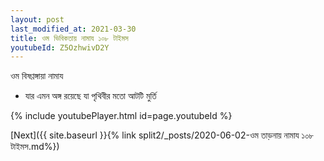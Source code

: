 ```yaml
---
layout: post
last_modified_at: 2021-03-30
title: ওম ভিবিকতায় নামায ১০৮ টাইমস
youtubeId: Z5OzhwivD2Y
---
```

 
 
 ওম বিষণ্ণঙ্গায়া নামায  
 
 -  যার এমন অঙ্গ রয়েছে যা পৃথিবীর মতো আটটি মুর্তি 
 
  
 
  
 
 
 
 
 
 


{% include youtubePlayer.html id=page.youtubeId %}
 
[Next]({{ site.baseurl }}{% link  split2/_posts/2020-06-02-ওম তাড়নায় নামায ১০৮ টাইমস.md%})
 
